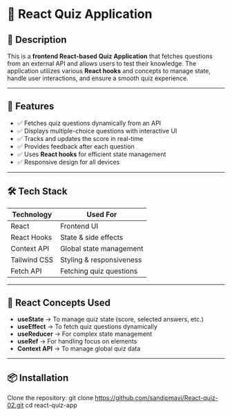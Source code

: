 # 🎯 React Quiz Application

## 📖 Description
This is a **frontend React-based Quiz Application** that fetches questions from an external API and allows users to test their knowledge. The application utilizes various **React hooks** and concepts to manage state, handle user interactions, and ensure a smooth quiz experience.

---

## 🚀 Features
- ✅ Fetches quiz questions dynamically from an API
- ✅ Displays multiple-choice questions with interactive UI
- ✅ Tracks and updates the score in real-time
- ✅ Provides feedback after each question
- ✅ Uses **React hooks** for efficient state management
- ✅ Responsive design for all devices

---

## 🛠️ Tech Stack
| **Technology**  | **Used For**            |
|---------------|------------------------|
| React        | Frontend UI             |
| React Hooks  | State & side effects    |
| Context API  | Global state management |
| Tailwind CSS | Styling & responsiveness |
| Fetch API    | Fetching quiz questions |

---

## 🔧 React Concepts Used
- **useState** → To manage quiz state (score, selected answers, etc.)
- **useEffect** → To fetch quiz questions dynamically
- **useReducer** → For complex state management
- **useRef** → For handling focus on elements
- **Context API** → To manage global quiz data

---

## 📦 Installation

Clone the repository:
git clone https://github.com/sandipmavi/React-quiz-02.git
cd react-quiz-app
